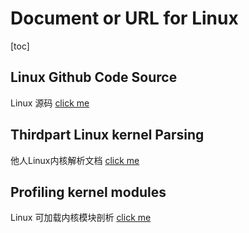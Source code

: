 # Document or URL for Linux

[toc]

## Linux Github Code Source
Linux 源码 [click me](https://github.com/torvalds/linux)

## Thirdpart Linux kernel Parsing
他人Linux内核解析文档 [click me](https://pan.baidu.com/s/1kUG44Tp#list/path=%2F)

## Profiling kernel modules
Linux 可加载内核模块剖析 [click me](https://www.ibm.com/developerworks/cn/linux/l-lkm/index.html)